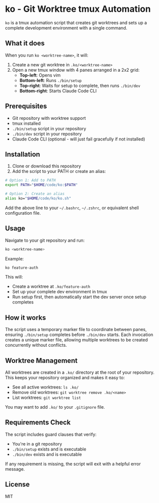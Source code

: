 # ko - Git Worktree tmux Automation

`ko` is a tmux automation script that creates git worktrees and sets up a complete development environment with a single command.

## What it does

When you run `ko <worktree-name>`, it will:

1. Create a new git worktree in `.ko/<worktree-name>`
2. Open a new tmux window with 4 panes arranged in a 2x2 grid:
   - **Top-left**: Opens vim
   - **Bottom-left**: Runs `./bin/setup`
   - **Top-right**: Waits for setup to complete, then runs `./bin/dev`
   - **Bottom-right**: Starts Claude Code CLI

## Prerequisites

- Git repository with worktree support
- tmux installed
- `./bin/setup` script in your repository
- `./bin/dev` script in your repository
- Claude Code CLI (optional - will just fail gracefully if not installed)

## Installation

1. Clone or download this repository
2. Add the script to your PATH or create an alias:

```bash
# Option 1: Add to PATH
export PATH="$HOME/code/ko:$PATH"

# Option 2: Create an alias
alias ko="$HOME/code/ko/ko.sh"
```

Add the above line to your `~/.bashrc`, `~/.zshrc`, or equivalent shell configuration file.

## Usage

Navigate to your git repository and run:

```bash
ko <worktree-name>
```

Example:
```bash
ko feature-auth
```

This will:
- Create a worktree at `.ko/feature-auth`
- Set up your complete dev environment in tmux
- Run setup first, then automatically start the dev server once setup completes

## How it works

The script uses a temporary marker file to coordinate between panes, ensuring `./bin/setup` completes before `./bin/dev` starts. Each invocation creates a unique marker file, allowing multiple worktrees to be created concurrently without conflicts.

## Worktree Management

All worktrees are created in a `.ko/` directory at the root of your repository. This keeps your repository organized and makes it easy to:

- See all active worktrees: `ls .ko/`
- Remove old worktrees: `git worktree remove .ko/<name>`
- List worktrees: `git worktree list`

You may want to add `.ko/` to your `.gitignore` file.

## Requirements Check

The script includes guard clauses that verify:
- You're in a git repository
- `./bin/setup` exists and is executable
- `./bin/dev` exists and is executable

If any requirement is missing, the script will exit with a helpful error message.

## License

MIT
